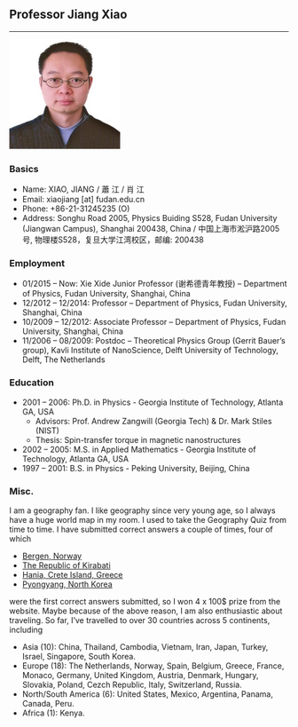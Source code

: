 ## **Professor Jiang Xiao**

***

![Xiao, Jiang](./images/Xiao%2C%20Jiang.jpeg)

### Basics
* Name: XIAO, JIANG / 蕭 江 / 肖 江
* Email: xiaojiang [at] fudan.edu.cn
* Phone: +86-21-31245235 (O)
* Address: 
Songhu Road 2005, Physics Buiding S528, 
Fudan University (Jiangwan Campus), Shanghai 200438, China
/ 中国上海市淞沪路2005号, 物理楼S528，复旦大学江湾校区，邮编: 200438
<!--
* Year of Birth: 1979
* Place of Birth: Jiangxi Province, China
* Family: Married and one daughter (2012, 形知) and one son (2015, 知行) 
-->

### Employment
* 01/2015 – Now: Xie Xide Junior Professor  (谢希德青年教授) – Department of Physics, Fudan University, Shanghai, China
* 12/2012 – 12/2014: Professor – Department of Physics, Fudan University, Shanghai, China
* 10/2009 – 12/2012: Associate Professor – Department of Physics, Fudan University,  Shanghai, China
* 11/2006 – 08/2009: Postdoc – Theoretical Physics Group (Gerrit Bauer’s group), Kavli Institute of NanoScience, Delft University of Technology, Delft, The Netherlands

### Education

* 2001 – 2006: Ph.D. in Physics - Georgia Institute of Technology, Atlanta GA, USA
    - Advisors: Prof. Andrew Zangwill (Georgia Tech) & Dr. Mark Stiles (NIST)
    - Thesis: Spin-transfer torque in magnetic nanostructures
* 2002 – 2005: M.S. in Applied Mathematics - Georgia Institute of Technology, Atlanta GA, USA
* 1997 – 2001: B.S. in Physics - Peking University, Beijing, China

### Misc. 

I am a geography fan. I like geography since very young age, so I always have a huge world map in my room. I used to take the Geography Quiz from time to time. I have submitted correct answers a couple of times, four of which 
* [Bergen, Norway](./resources/Geoquiz_Bergen.jpg) 
* [The Republic of Kirabati](./resources/Geoquiz_Kirabati.png) 
* [Hania, Crete Island, Greece](./resources/Geoquiz_Hania.png) 
* [Pyongyang, North Korea](./resources/Geoquiz_Pyongyang.png) 

were the first correct answers submitted, so I won 4 x 100$ prize from the website. Maybe because of the above reason, I am also enthusiastic about traveling. So far, I’ve travelled to over 30 countries across 5 continents, including 
* Asia (10): China, Thailand, Cambodia, Vietnam, Iran, Japan, Turkey, Israel, Singapore, South Korea. 
* Europe (18): The Netherlands, Norway, Spain, Belgium, Greece, France, Monaco, Germany, United Kingdom, Austria, Denmark, Hungary, Slovakia, Poland, Cezch Republic, Italy, Switzerland, Russia.
* North/South America (6): United States, Mexico, Argentina, Panama, Canada, Peru.
* Africa (1): Kenya.